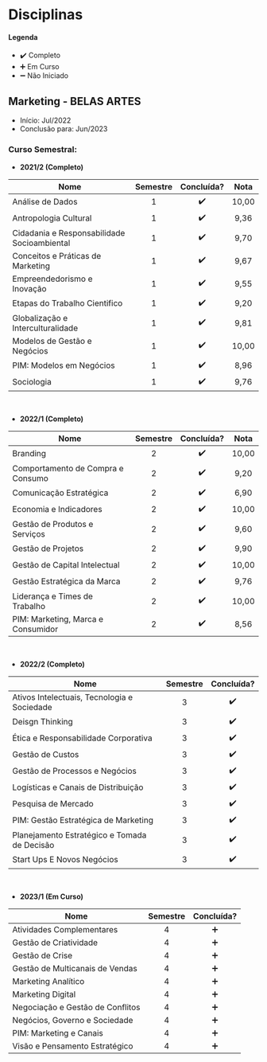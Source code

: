 
# Disciplinas

#### Legenda
* :heavy_check_mark:  Completo
* :heavy_plus_sign:   Em Curso
* :heavy_minus_sign:  Não Iniciado

## Marketing - BELAS ARTES
* Início: Jul/2022
* Conclusão para: Jun/2023

### Curso Semestral:

* **2021/2 (Completo)**

| Nome                                                                        |  Semestre |  Concluída?        |    Nota    |
| --------------------------------------------------------------------------- |     :-:   | :----------------: |  :------:  |   
| Análise de Dados                                                            |      1    | :heavy_check_mark: |    10,00   |
| Antropologia Cultural                                                       |      1    | :heavy_check_mark: |     9,36   |                                         
| Cidadania e Responsabilidade Socioambiental                                 |      1    | :heavy_check_mark: |     9,70   |                       
| Conceitos e Práticas de Marketing                                           |      1    | :heavy_check_mark: |     9,67   |  
| Empreendedorismo e Inovação                                                 |      1    | :heavy_check_mark: |     9,55   |  
| Etapas do Trabalho Cientifico                                               |      1    | :heavy_check_mark: |     9,20   |  
| Globalização e Interculturalidade                                           |      1    | :heavy_check_mark: |     9,81   |  
| Modelos de Gestão e Negócios                                                |      1    | :heavy_check_mark: |    10,00   |  
| PIM: Modelos em Negócios                                                    |      1    | :heavy_check_mark: |     8,96   |  
| Sociologia                                                                  |      1    | :heavy_check_mark: |     9,76   |

<br>

* **2022/1 (Completo)**

| Nome                                                                        |  Semestre |  Concluída?        |    Nota    |
| --------------------------------------------------------------------------- |     :-:   | :----------------: |  :------:  |
| Branding                                                                    |      2    | :heavy_check_mark: |    10,00   |
| Comportamento de Compra e Consumo                                           |      2    | :heavy_check_mark: |     9,20
| Comunicação Estratégica                                                     |      2    | :heavy_check_mark: |     6,90
| Economia e Indicadores                                                      |      2    | :heavy_check_mark: |    10,00
| Gestão de Produtos e Serviços                                               |      2    | :heavy_check_mark: |     9,60
| Gestão de Projetos                                                          |      2    | :heavy_check_mark: |     9,90
| Gestão de Capital Intelectual                                               |      2    | :heavy_check_mark: |    10,00
| Gestão Estratégica da Marca                                                 |      2    | :heavy_check_mark: |     9,76
| Liderança e Times de Trabalho                                               |      2    | :heavy_check_mark: |    10,00
| PIM: Marketing, Marca e Consumidor                                          |      2    | :heavy_check_mark: |     8,56

<br>

* **2022/2 (Completo)**

| Nome                                                                        |  Semestre |  Concluída?        |
| --------------------------------------------------------------------------- |     :-:   | :----------------: |
| Ativos Intelectuais, Tecnologia e Sociedade                                 |      3    | :heavy_check_mark: |
| Deisgn Thinking                                                             |      3    | :heavy_check_mark: |
| Ética e Responsabilidade Corporativa                                        |      3    | :heavy_check_mark: |
| Gestão de Custos                                                            |      3    | :heavy_check_mark: |
| Gestão de Processos e Negócios                                              |      3    | :heavy_check_mark: |
| Logísticas e Canais de Distribuição                                         |      3    | :heavy_check_mark: |
| Pesquisa de Mercado                                                         |      3    | :heavy_check_mark: |
| PIM: Gestão Estratégica de Marketing                                        |      3    | :heavy_check_mark: |
| Planejamento Estratégico e Tomada de Decisão                                |      3    | :heavy_check_mark: |
| Start Ups E Novos Negócios                                                  |      3    | :heavy_check_mark: |

<br>

* **2023/1 (Em Curso)**

| Nome                                                                        |  Semestre |  Concluída?        |
| --------------------------------------------------------------------------- |     :-:   | :----------------: |
| Atividades Complementares                                                   |      4    | :heavy_plus_sign:  |
| Gestão de Criatividade                                                      |      4    | :heavy_plus_sign:  |
| Gestão de Crise                                                             |      4    | :heavy_plus_sign:  |
| Gestão de Multicanais de Vendas                                             |      4    | :heavy_plus_sign:  |
| Marketing Analítico                                                         |      4    | :heavy_plus_sign:  |
| Marketing Digital                                                           |      4    | :heavy_plus_sign:  |
| Negociação e Gestão de Conflitos                                            |      4    | :heavy_plus_sign:  |
| Negócios, Governo e Sociedade                                               |      4    | :heavy_plus_sign:  |
| PIM: Marketing e Canais                                                     |      4    | :heavy_plus_sign:  |
| Visão e Pensamento Estratégico                                              |      4    | :heavy_plus_sign:  |



